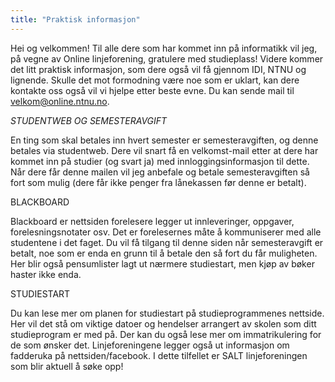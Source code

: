 ```yaml
---
title: "Praktisk informasjon"
---
```


Hei og velkommen! Til alle dere som har kommet inn på informatikk vil jeg, på vegne av Online linjeforening, gratulere med studieplass! Videre kommer det litt praktisk informasjon, som dere også vil få gjennom IDI, NTNU og lignende. Skulle det mot formodning være noe som er uklart, kan dere kontakte oss også vil vi hjelpe etter beste evne. Du kan sende mail til velkom@online.ntnu.no.

*STUDENTWEB OG SEMESTERAVGIFT*

En ting som skal betales inn hvert semester er semesteravgiften, og denne betales via studentweb. Dere vil snart få en velkomst-mail etter at dere har kommet inn på studier (og svart ja) med innloggingsinformasjon til dette. Når dere får denne mailen vil jeg anbefale og betale semesteravgiften så fort som mulig (dere får ikke penger fra lånekassen før denne er betalt). 

BLACKBOARD

Blackboard er nettsiden forelesere legger ut innleveringer, oppgaver, forelesningsnotater osv. Det er forelesernes måte å kommuniserer med alle studentene i det faget. Du vil få tilgang til denne siden når semesteravgift er betalt, noe som er enda en grunn til å betale den så fort du får muligheten. Her blir også pensumlister lagt ut nærmere studiestart, men kjøp av bøker haster ikke enda.

STUDIESTART

Du kan lese mer om planen for studiestart på studieprogrammenes nettside. Her vil det stå om viktige datoer og hendelser arrangert av skolen som ditt studieprogram er med på. Der kan du også lese mer om immatrikulering for de som ønsker det. Linjeforeningene legger også ut informasjon om fadderuka på nettsiden/facebook. I dette tilfellet er SALT linjeforeningen som blir aktuell å søke opp!